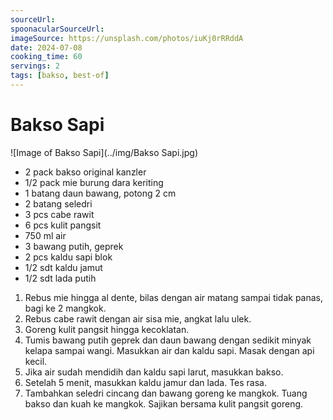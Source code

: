 ```yaml
---
sourceUrl: 
spoonacularSourceUrl: 
imageSource: https://unsplash.com/photos/iuKj0rRRddA
date: 2024-07-08
cooking_time: 60
servings: 2
tags: [bakso, best-of]
---
```

# Bakso Sapi

![Image of Bakso Sapi](../img/Bakso Sapi.jpg)

- 2 pack bakso original kanzler
- 1/2 pack mie burung dara keriting
- 1 batang daun bawang, potong 2 cm
- 2 batang seledri
- 3 pcs cabe rawit
- 6 pcs kulit pangsit
- 750 ml air
- 3 bawang putih, geprek
- 2 pcs kaldu sapi blok
- 1/2 sdt kaldu jamut
- 1/2 sdt lada putih

1. Rebus mie hingga al dente, bilas dengan air matang sampai tidak panas, bagi ke 2 mangkok.
2. Rebus cabe rawit dengan air sisa mie, angkat lalu ulek.
3. Goreng kulit pangsit hingga kecoklatan.
4. Tumis bawang putih geprek dan daun bawang dengan sedikit minyak kelapa sampai wangi. Masukkan air dan kaldu sapi. Masak dengan api kecil.
5. Jika air sudah mendidih dan kaldu sapi larut, masukkan bakso.
6. Setelah 5 menit, masukkan kaldu jamur dan lada. Tes rasa.
7. Tambahkan seledri cincang dan bawang goreng ke mangkok. Tuang bakso dan kuah ke mangkok. Sajikan bersama kulit pangsit goreng.
